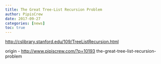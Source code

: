 ```yaml
---
title: The Great Tree-List Recursion Problem
author: PipisCrew
date: 2017-09-27
categories: [news]
toc: true
---
```


http://cslibrary.stanford.edu/109/TreeListRecursion.html

origin - http://www.pipiscrew.com/?p=10193 the-great-tree-list-recursion-problem